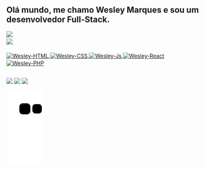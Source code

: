 ## Olá mundo, me chamo Wesley Marques e sou um desenvolvedor Full-Stack.
<div>
  <a href="https://github.com/WesleyMarques329">
  <img src="https://github-readme-stats.vercel.app/api?username=wesleymarques329&show_icons=true&theme=dracula&include_all_commits=true&count_private=true"/>
  <br>
  <img src="https://github-readme-stats.vercel.app/api/top-langs/?username=wesleymarques329&layout=compact&langs_count=7&theme=dracula"/>
</div>
<div><br>
  <img align="center" alt="Wesley-HTML" src="https://img.shields.io/badge/html-505082?style=for-the-badge&logo=html5&logoColor=white">
  <img align="center" alt="Wesley-CSS" src="https://img.shields.io/badge/css-505082?style=for-the-badge&logo=css3&logoColor=white">
  <img align="center" alt="Wesley-Js" src="https://img.shields.io/badge/javascript-505082?style=for-the-badge&logo=javascript&logoColor=white">
  <img align="center" alt="Wesley-React" src="https://img.shields.io/badge/react-505082?style=for-the-badge&logo=react&logoColor=white">
  <img align="center" alt="Wesley-PHP" src="https://img.shields.io/badge/php-505082?style=for-the-badge&logo=php&logoColor=white">
</div>
  
  ##
 
<div> 
  <a href="https://www.instagram.com/wesleymarquesz/" target="_blank"><img src="https://img.shields.io/badge/-Instagram-%23E4405F?style=for-the-badge&logo=instagram&logoColor=white" target="_blank"></a>
  <a href = "mailto:wesleymarquees320@gmail.com"><img src="https://img.shields.io/badge/-Gmail-%23333?style=for-the-badge&logo=gmail&logoColor=white" target="_blank"></a>
  <a href="https://www.linkedin.com/in/wesleymarques329/" target="_blank"><img src="https://img.shields.io/badge/-LinkedIn-%230077B5?style=for-the-badge&logo=linkedin&logoColor=white" target="_blank"></a> 
 
  ![Snake animation](https://github.com/rafaballerini/rafaballerini/blob/output/github-contribution-grid-snake.svg)
 
</div>
